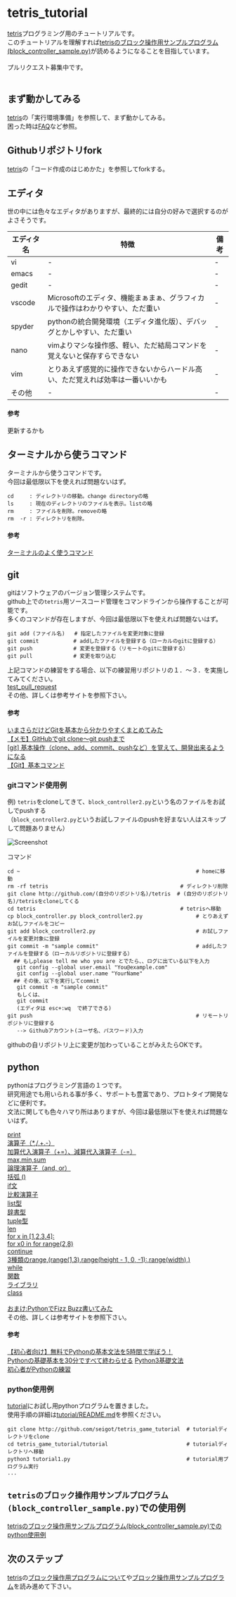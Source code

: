 # tetris_tutorial

[tetris](https://github.com/seigot/tetris)プログラミング用のチュートリアルです。<br>
このチュートリアルを理解すれば[tetrisのブロック操作用サンプルプログラム(block_controller_sample.py)](https://github.com/seigot/tetris/blob/master/doc/files/block_controller_sample.md)が読めるようになることを目指しています。<br>
<br>
プルリクエスト募集中です。<br>
<br>

## まず動かしてみる
[tetris](https://github.com/seigot/tetris)の「実行環境準備」を参照して、まず動かしてみる。<br>
困った時は[FAQ](https://github.com/seigot/tetris/blob/master/doc/files/FAQ.md)など参照。

## Githubリポジトリfork
[tetris](https://github.com/seigot/tetris)の「コード作成のはじめかた」を参照してforkする。<br>

## エディタ

世の中には色々なエディタがありますが、最終的には自分の好みで選択するのがよさそうです。<br>

|  エディタ名  |  特徴  |  備考  |
| ---- | ---- | ---- |
|  vi  |  -  |  -  |
|  emacs  |  -  |  -  |
|  gedit  |  -  |  -  |
|  vscode  |  Microsoftのエディタ、機能まぁまぁ、グラフィカルで操作はわかりやすい、ただ重い  |  -  |
|  spyder  |  pythonの統合開発環境（エディタ進化版）、デバッグとかしやすい、ただ重い  |  -  |
|  nano  |  vimよりマシな操作感、軽い、ただ結局コマンドを覚えないと保存すらできない  |  -  |
|  vim  |  とりあえず感覚的に操作できないからハードル高い、ただ覚えれば効率は一番いいかも  |  -  |
|  その他  |  -  |  -  |

#### 参考<br>
更新するかも

## ターミナルから使うコマンド

ターミナルから使うコマンドです。<br>
今回は最低限以下を使えれば問題ないはず。<br>

```
cd     : ディレクトリの移動。change directoryの略
ls     : 現在のディレクトリのファイルを表示。listの略
rm     : ファイルを削除。removeの略
rm  -r : ディレクトリを削除。
```

#### 参考<br>
[ターミナルのよく使うコマンド](https://qiita.com/ryo2132/items/b7e312b0eb50fc449841)

## git 
gitはソフトウェアのバージョン管理システムです。<br>
github上での`tetris`用ソースコード管理をコマンドラインから操作することが可能です。<br>
多くのコマンドが存在しますが、今回は最低限以下を使えれば問題ないはず。<br>

```
git add (ファイル名)   # 指定したファイルを変更対象に登録
git commit           # addしたファイルを登録する（ローカルのgitに登録する）
git push             # 変更を登録する（リモートのgitに登録する）
git pull             # 変更を取り込む
```

上記コマンドの練習をする場合、以下の練習用リポジトリの１．〜３．を実施してみてください。<br>
[test_pull_request](https://github.com/seigot/test_pull_request)<br>
その他、詳しくは参考サイトを参照下さい。<br>

#### 参考
[いまさらだけどGitを基本から分かりやすくまとめてみた](https://qiita.com/gold-kou/items/7f6a3b46e2781b0dd4a0)<br>
[【メモ】GitHubでgit clone〜git pushまで](https://qiita.com/nt-7/items/c5ea999a2638e03ee418)<br>
[[git] 基本操作（clone、add、commit、pushなど）を覚えて、開発出来るようになる](https://www.yoheim.net/blog.php?q=20140104)<br>
[【Git】基本コマンド](https://qiita.com/konweb/items/621722f67fdd8f86a017)

### gitコマンド使用例

例) `tetris`をcloneしてきて、`block_controller2.py`という名のファイルをお試しでpushする<br>
  （`block_controller2.py`というお試しファイルのpushを好まない人はスキップして問題ありません）

![Screenshot](https://github.com/seigot/tetris_game_tutorial/blob/main/doc/how_to_use_git2.PNG)

コマンド

```
cd ~                                                        # homeに移動
rm -rf tetris                                          # ディレクトリ削除
git clone http://github.com/(自分のリポジトリ名)/tetris  # (自分のリポジトリ名)/tetrisをcloneしてくる
cd tetris                                              # tetrisへ移動
cp block_controller.py block_controller2.py                 # とりあえずお試しファイルをコピー
git add block_controller2.py                                # お試しファイルを変更対象に登録
git commit -m "sample commit"                               # addしたファイルを登録する（ローカルリポジトリに登録する）
  ## もしplease tell me who you are とでたら、、ログに出ている以下を入力 
   git config --global user.email "You@example.com"
   git config --global user.name "YourName"
  ## その後、以下を実行してcommit
   git commit -m "sample commit"
   もしくは、
   git commit
   (エディタは esc+:wq  で終了できる)
git push                                                    # リモートリポジトリに登録する
   --> Githubアカウント(ユーザ名、パスワード)入力
```

githubの自リポジトリ上に変更が加わっていることがみえたらOKです。

## python
pythonはプログラミング言語の１つです。<br>
研究用途でも用いられる事が多く、サポートも豊富であり、プロトタイプ開発などに便利です。<br>
文法に関しても色々ハマり所はありますが、今回は最低限以下を使えれば問題ないはず。<br>

[print](https://qiita.com/AI_Academy/items/b97b2178b4d10abe0adb#%E6%96%87%E5%AD%97%E5%88%97%E3%81%A8%E6%95%B0%E5%80%A4%E3%81%AE%E9%81%95%E3%81%84)<br>
[演算子（*,/,+.-）](https://qiita.com/AI_Academy/items/b97b2178b4d10abe0adb#%E6%95%B0%E5%80%A4)<br>
[加算代入演算子（+=）、減算代入演算子（-=）](https://techacademy.jp/magazine/24516)<br>
[max,min,sum](https://himibrog.com/python-min-max-sum/)<br>
[論理演算子（and, or）](https://www.python.jp/train/logical_oper/index.html)<br>
[括弧 ()](https://qiita.com/AI_Academy/items/b97b2178b4d10abe0adb#%E6%95%B0%E5%80%A4)<br>
[if文](https://qiita.com/AI_Academy/items/b97b2178b4d10abe0adb#%E6%9D%A1%E4%BB%B6%E5%88%86%E5%B2%90-if%E6%96%87)<br>
[比較演算子](https://qiita.com/AI_Academy/items/b97b2178b4d10abe0adb#%E6%9D%A1%E4%BB%B6%E5%BC%8F%E3%81%AE%E4%BD%9C%E3%82%8A%E6%96%B9)<br>
[list型](https://qiita.com/AI_Academy/items/b97b2178b4d10abe0adb#%E3%83%AA%E3%82%B9%E3%83%88%E5%9E%8B)<br>
[辞書型](https://qiita.com/AI_Academy/items/b97b2178b4d10abe0adb#%E8%BE%9E%E6%9B%B8%E5%9E%8B)<br>
[tuple型](https://www.python.jp/train/tuple/index.html)<br>
[len](https://qiita.com/Macchino5/items/a64347f9e832406d3c24)<br>
[for x in [1,2,3,4]:](https://qiita.com/AI_Academy/items/b97b2178b4d10abe0adb#for%E6%96%87)<br>
[for x0 in for range(2,8)](https://qiita.com/AI_Academy/items/b97b2178b4d10abe0adb#for%E6%96%87)<br>
[continue](https://qiita.com/AI_Academy/items/b97b2178b4d10abe0adb#for%E6%96%87)<br>
[3種類のrange,(range(1,3),range(height - 1, 0, -1):,range(width),)](https://udemy.benesse.co.jp/development/python-work/python-for.html)<br>
[while](https://qiita.com/AI_Academy/items/b97b2178b4d10abe0adb#while%E6%96%87)<br>
[関数](https://qiita.com/AI_Academy/items/b97b2178b4d10abe0adb#%E9%96%A2%E6%95%B0%E3%81%A8%E3%81%AF)<br>
[ライブラリ](https://qiita.com/AI_Academy/items/b97b2178b4d10abe0adb#%E3%83%A9%E3%82%A4%E3%83%96%E3%83%A9%E3%83%AA)<br>
[class](https://qiita.com/AI_Academy/items/b97b2178b4d10abe0adb#%E3%82%AA%E3%83%96%E3%82%B8%E3%82%A7%E3%82%AF%E3%83%88%E6%8C%87%E5%90%91)<br>
<br>
[おまけ:PythonでFizz Buzz書いてみた](https://qiita.com/Sekky0905/items/7e2b13f2a001384c7fc4)<br>
その他、詳しくは参考サイトを参照下さい。<br>

#### 参考
[【初心者向け】無料でPythonの基本文法を5時間で学ぼう！](https://qiita.com/AI_Academy/items/b97b2178b4d10abe0adb)<br>
[Pythonの基礎基本を30分ですべて終わらせる](https://qiita.com/nol_miryuu/items/33fcdb1c4a656644ffe2)
[Python3基礎文法](https://qiita.com/Fendo181/items/a934e4f94021115efb2e)<br>
[初心者がPythonの練習](https://qiita.com/pugiemonn/items/c98e4e24daa177975240)<br>

### python使用例
[tutorial](https://github.com/seigot/tetris_game_tutorial/tree/main/tutorial)にお試し用pythonプログラムを置きました。<br>
使用手順の詳細は[tutorial/README.md](https://github.com/seigot/tetris_game_tutorial/blob/main/tutorial/README.md)を参照ください。


```
git clone http://github.com/seigot/tetris_game_tutorial  # tutorialディレクトリをclone
cd tetris_game_tutorial/tutorial                         # tutorialディレクトリへ移動
python3 tutorial1.py                                     # tutorial用プログラム実行
...
```

## `tetrisのブロック操作用サンプルプログラム(block_controller_sample.py)`での使用例
[tetrisのブロック操作用サンプルプログラム(block_controller_sample.py)でのpython使用例](https://github.com/seigot/tetris_game_tutorial/blob/main/SAMPLE.md)

## 次のステップ

[tetris](https://github.com/seigot/tetris)の[ブロック操作用プログラムについて](https://github.com/seigot/tetris/blob/master/doc/files/block_controller.md)や[ブロック操作用サンプルプログラム](https://github.com/seigot/tetris/blob/master/doc/files/block_controller_sample.md)を読み進めて下さい。<br>
